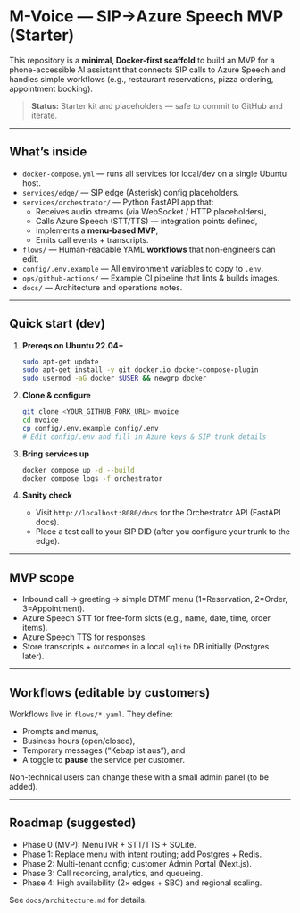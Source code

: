 
# M-Voice — SIP→Azure Speech MVP (Starter)

This repository is a **minimal, Docker-first scaffold** to build an MVP for a
phone-accessible AI assistant that connects SIP calls to Azure Speech and handles
simple workflows (e.g., restaurant reservations, pizza ordering, appointment booking).

> **Status:** Starter kit and placeholders — safe to commit to GitHub and iterate.

---

## What’s inside

- `docker-compose.yml` — runs all services for local/dev on a single Ubuntu host.
- `services/edge/` — SIP edge (Asterisk) config placeholders.
- `services/orchestrator/` — Python FastAPI app that:
  - Receives audio streams (via WebSocket / HTTP placeholders),
  - Calls Azure Speech (STT/TTS) — integration points defined,
  - Implements a **menu-based MVP**,
  - Emits call events + transcripts.
- `flows/` — Human-readable YAML **workflows** that non-engineers can edit.
- `config/.env.example` — All environment variables to copy to `.env`.
- `ops/github-actions/` — Example CI pipeline that lints & builds images.
- `docs/` — Architecture and operations notes.

---

## Quick start (dev)

1. **Prereqs on Ubuntu 22.04+**  
   ```bash
   sudo apt-get update
   sudo apt-get install -y git docker.io docker-compose-plugin
   sudo usermod -aG docker $USER && newgrp docker
   ```

2. **Clone & configure**  
   ```bash
   git clone <YOUR_GITHUB_FORK_URL> mvoice
   cd mvoice
   cp config/.env.example config/.env
   # Edit config/.env and fill in Azure keys & SIP trunk details
   ```

3. **Bring services up**  
   ```bash
   docker compose up -d --build
   docker compose logs -f orchestrator
   ```

4. **Sanity check**  
   - Visit `http://localhost:8080/docs` for the Orchestrator API (FastAPI docs).
   - Place a test call to your SIP DID (after you configure your trunk to the edge).

---

## MVP scope

- Inbound call → greeting → simple DTMF menu (1=Reservation, 2=Order, 3=Appointment).  
- Azure Speech STT for free-form slots (e.g., name, date, time, order items).  
- Azure Speech TTS for responses.  
- Store transcripts + outcomes in a local `sqlite` DB initially (Postgres later).

---

## Workflows (editable by customers)

Workflows live in `flows/*.yaml`. They define:
- Prompts and menus,
- Business hours (open/closed),
- Temporary messages (“Kebap ist aus”), and
- A toggle to **pause** the service per customer.

Non-technical users can change these with a small admin panel (to be added).

---

## Roadmap (suggested)

- Phase 0 (MVP): Menu IVR + STT/TTS + SQLite.
- Phase 1: Replace menu with intent routing; add Postgres + Redis.
- Phase 2: Multi-tenant config; customer Admin Portal (Next.js).
- Phase 3: Call recording, analytics, and queueing.
- Phase 4: High availability (2× edges + SBC) and regional scaling.

See `docs/architecture.md` for details.
